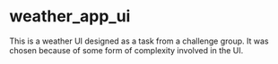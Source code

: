 # weather_app_ui

This is a weather UI designed as a task from a challenge group. It was chosen because of some form of complexity involved in the UI.
